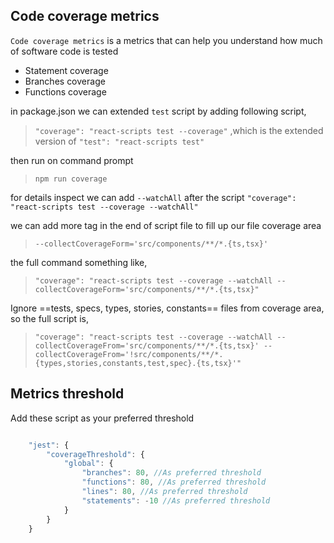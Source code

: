 ## Code coverage metrics

`Code coverage metrics` is a metrics that can help you understand how much of software code is tested

* Statement coverage
* Branches coverage
* Functions coverage

in package.json we can extended `test` script by adding following script,

> `"coverage": "react-scripts test --coverage"` ,which is the extended version of `"test": "react-scripts test"`

then run on command prompt 

> `npm run coverage`

for details inspect we can add `--watchAll` after the script `"coverage": "react-scripts test --coverage --watchAll"`

we can add more tag in the end of script file to fill up our file coverage area

> `--collectCoverageForm='src/components/**/*.{ts,tsx}'`

the full command something like,

> `"coverage": "react-scripts test --coverage --watchAll --collectCoverageForm='src/components/**/*.{ts,tsx}"`

Ignore ==tests, specs, types, stories, constants== files from coverage area, so the full script is,

> `"coverage": "react-scripts test --coverage --watchAll --collectCoverageFrom='src/components/**/*.{ts,tsx}' --collectCoverageFrom='!src/components/**/*.{types,stories,constants,test,spec}.{ts,tsx}'"`

## Metrics threshold

Add these script as your preferred threshold 

```js

    "jest": {
        "coverageThreshold": {
            "global": {
                "branches": 80, //As preferred threshold 
                "functions": 80, //As preferred threshold 
                "lines": 80, //As preferred threshold 
                "statements": -10 //As preferred threshold 
            }
        }
    }

```